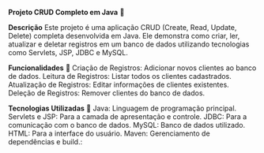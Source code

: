 **Projeto CRUD Completo em Java** :pushpin:

**Descrição**
Este projeto é uma aplicação CRUD (Create, Read, Update, Delete) completa desenvolvida em Java. Ele demonstra como criar, ler, atualizar e deletar registros em um banco de dados utilizando tecnologias como Servlets, JSP, JDBC e MySQL.

**Funcionalidades** :wrench:
Criação de Registros: Adicionar novos clientes ao banco de dados.
Leitura de Registros: Listar todos os clientes cadastrados.
Atualização de Registros: Editar informações de clientes existentes.
Deleção de Registros: Remover clientes do banco de dados.

**Tecnologias Utilizadas** :hammer:
Java: Linguagem de programação principal.
Servlets e JSP: Para a camada de apresentação e controle.
JDBC: Para a comunicação com o banco de dados.
MySQL: Banco de dados utilizado.
HTML: Para a interface do usuário.
Maven: Gerenciamento de dependências e build.:
